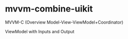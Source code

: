 # mvvm-combine-uikit
MVVM-C (Overview Model-View-ViewModel+Coordinator)

ViewModel with Inputs and Output
